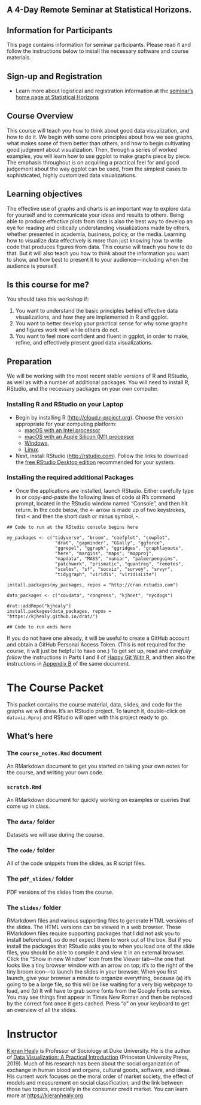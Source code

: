 ## A 4-Day Remote Seminar at Statistical Horizons.

## Information for Participants

This page contains information for seminar participants. Please read it
and follow the instructions below to install the necessary software and
course materials.

## Sign-up and Registration

-   Learn more about logistical and registration information at the
    [seminar’s home page at Statistical
    Horizons](https://statisticalhorizons.com/seminars/public-seminars/data-visualization)

## Course Overview

This course will teach you how to think about good data visualization,
and how to do it. We begin with some core principles about how we see
graphs, what makes some of them better than others, and how to begin
cultivating good judgment about visualization. Then, through a series of
worked examples, you will learn how to use ggplot to make graphs piece
by piece. The emphasis throughout is on acquiring a practical feel for
and good judgement about the way ggplot can be used, from the simplest
cases to sophisticated, highly customized data visualizations.

## Learning objectives

The effective use of graphs and charts is an important way to explore
data for yourself and to communicate your ideas and results to others.
Being able to produce effective plots from data is also the best way to
develop an eye for reading and critically understanding visualizations
made by others, whether presented in academia, business, policy, or the
media. Learning how to visualize data effectively is more than just
knowing how to write code that produces figures from data. This course
will teach you how to do that. But it will also teach you how to think
about the information you want to show, and how best to present it to
your audience—including when the audience is yourself.

## Is this course for me?

You should take this workshop if:

1.  You want to understand the basic principles behind effective data
    visualizations, and how they are implemented in R and ggplot.
2.  You want to better develop your practical sense for why some graphs
    and figures work well while others do not.
3.  You want to feel more confident and fluent in ggplot, in order to
    make, refine, and effectively present good data visualizations.

## Preparation

We will be working with the most recent stable versions of R and
RStudio, as well as with a number of additional packages. You will need
to install R, RStudio, and the necessary packages on your own computer.

### Installing R and RStudio on your Laptop

-   Begin by installing R (<http://cloud.r-project.org>). Choose the
    version appropriate for your computing platform:
    -   [macOS with an Intel
        processor](https://cloud.r-project.org/bin/macosx/base/R-4.1.0.pkg)
    -   [macOS with an Apple Silicon (M1)
        processor](https://cloud.r-project.org/bin/macosx/big-sur-arm64/base/R-4.1.0-arm64.pkg)
    -   [Windows](https://cloud.r-project.org/bin/windows/base/R-4.1.0-win.exe),
    -   [Linux](https://cloud.r-project.org/bin/linux/).
-   Next, install RStudio (<http://rstudio.com>). Follow the links to
    download the [free RStudio Desktop
    edition](https://rstudio.com/products/rstudio/download/#download)
    recommended for your system.

### Installing the required additional Packages

-   Once the applications are installed, launch RStudio. Either
    carefully type in or copy-and-paste the following lines of code at
    R’s command prompt, located in the RStudio window named “Console”,
    and then hit return. In the code below, the &lt;- arrow is made up
    of two keystrokes, first &lt; and then the short dash or minus
    symbol, -.

<!-- -->

    ## Code to run at the RStudio console begins here

    my_packages <- c("tidyverse", "broom", "coefplot", "cowplot", 
                      "drat", "gapminder", "GGally", "ggforce", 
                      "ggrepel", "ggraph", "ggridges", "graphlayouts", 
                      "here", "margins", "maps", "mapproj", 
                      "mapdata", "MASS", "naniar", "palmerpenguins", 
                      "patchwork", "prismatic", "quantreg", "remotes", 
                      "scales", "sf", "socviz", "survey", "srvyr", 
                      "tidygraph", "viridis", "viridisLite")

    install.packages(my_packages, repos = "http://cran.rstudio.com")

    data_packages <- c("covdata", "congress", "kjhnet", "nycdogs")

    drat::addRepo("kjhealy")
    install.packages(data_packages, repos = "https://kjhealy.github.io/drat/")

    ## Code to run ends here

If you do not have one already, it will be useful to create a GitHub
account and obtain a GitHub Personal Access Token. (This is not required
for the course, it will just be helpful to have one.) To get set up,
read and *carefully follow* the instructions in Parts I and II of [Happy
Git With R](https://happygitwithr.com), and then also the instructions
in [Appendix B](https://happygitwithr.com/github-pat.html) of the same
document.

# The Course Packet

This packet contains the course material, data, slides, and code for the
graphs we will draw. It’s an RStudio project. To launch it, double-click
on `dataviz.Rproj` and RStudio will open with this project ready to go.

## What’s here

### The `course_notes.Rmd` document

An RMarkdown document to get you started on taking your own notes for
the course, and writing your own code.

### `scratch.Rmd`

An RMarkdown document for quickly working on examples or queries that
come up in class.

### The `data/` folder

Datasets we will use during the course.

### The `code/` folder

All of the code snippets from the slides, as R script files.

### The `pdf_slides/` folder

PDF versions of the slides from the course.

### The `slides/` folder

RMarkdown files and various supporting files to generate HTML versions
of the slides. The HTML versions can be viewed in a web browser. These
RMarkdown files require supporting packages that I did not ask you to
install beforehand, so do not expect them to work out of the box. But if
you install the packages that RStudio asks you to when you load one of
the slide files, you should be able to compile it and view it in an
external browser. Click the “Show in new Window” icon from the Viewer
tab—the one that looks like a tiny browser window with an arrow on top;
it’s to the right of the tiny broom icon—to launch the slides in your
browser. When you first launch, give your browser a minute to organize
everything, because (a) it’s going to be a large file, so this will be
like waiting for a very big webpage to load, and (b) It will have to
grab some fonts from the Google Fonts service. You may see things first
appear in Times New Roman and then be replaced by the correct font once
it gets cached. Press “o” on your keyboard to get an overview of all the
slides.

# Instructor

[Kieran Healy](https://kieranhealy.org) is Professor of Sociology at
Duke University. He is the author of [Data Visualization: A Practical
Introduction](http://socviz.co) (Princeton University Press, 2019). Much
of his research has been about the social organization of exchange in
human blood and organs, cultural goods, software, and ideas. His current
work focuses on the moral order of market society, the effect of models
and measurement on social classification, and the link between those two
topics, especially in the consumer credit market. You can learn more at
<https://kieranhealy.org>

